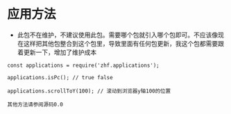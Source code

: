 # 应用方法
* 此包不在维护，不建议使用此包。需要哪个包就引入哪个包即可。不应该像现在这样把其他包整合到这个包里，导致里面有任何包更新，我这个包都需要跟着更新一下，增加了维护成本
```
const applications = require('zhf.applications');

applications.isPc(); // true false

applications.scrollToY(100); // 滚动到浏览器y轴100的位置

其他方法请参阅源码0.0
```
